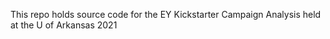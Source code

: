 This repo holds source code for the EY Kickstarter Campaign Analysis held at the U of Arkansas 2021
